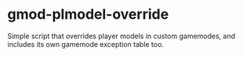 # gmod-plmodel-override
Simple script that overrides player models in custom gamemodes, and includes its own gamemode exception table too.
